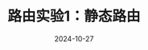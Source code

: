 ---
type: experiment
date: 2024-10-27
title: 路由实验1：静态路由
tldr: "静态路由"
thumbnail: /static_files/presentations/experiment/routing/routing.jpg
links: 
    - url: /static_files/presentations/experiment/routing/静态路由.pptx
      name: slides
    - url: /static_files/presentations/experiment/routing/静态路由实验模板.doc
      name: template
    - url: https://web.ugreen.cloud/web/#/file/0f164c9c5ab343a5839ffa85a46172b6
      name: submission site
---